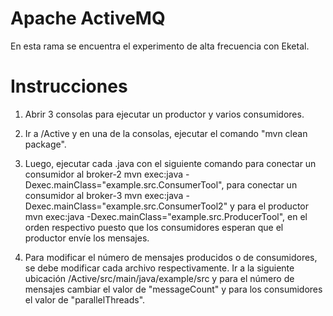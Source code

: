# Apache ActiveMQ
En esta rama se encuentra el experimento de alta frecuencia con Eketal.

# Instrucciones

1. Abrir 3 consolas para ejecutar un productor y varios consumidores. 

2. Ir a /Active y en una de la consolas, ejecutar el comando "mvn clean package".

3. Luego, ejecutar cada .java con el siguiente comando para conectar un consumidor al broker-2 mvn exec:java -Dexec.mainClass="example.src.ConsumerTool", para conectar un consumidor al broker-3 mvn exec:java -Dexec.mainClass="example.src.ConsumerTool2" y para el productor mvn exec:java -Dexec.mainClass="example.src.ProducerTool", en el orden respectivo puesto que los consumidores esperan que el productor envíe los mensajes.

4. Para modificar el número de mensajes producidos o de consumidores, se debe modificar cada archivo respectivamente. Ir a la siguiente ubicación /Active/src/main/java/example/src y para el número de mensajes cambiar el valor de "messageCount" y para los consumidores el valor de "parallelThreads".
